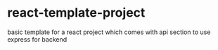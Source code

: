 # react-template-project
basic template for a react project which comes with api section to use express for backend
